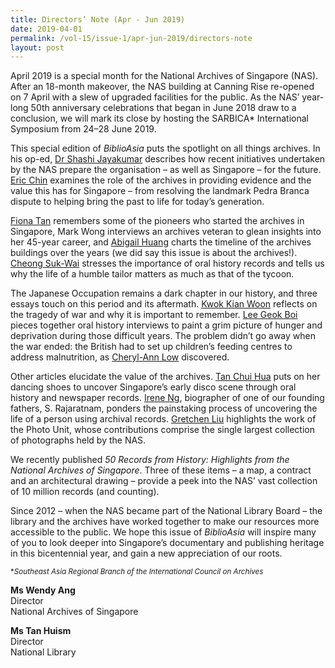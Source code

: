 ```yaml
---
title: Directors’ Note (Apr - Jun 2019)
date: 2019-04-01
permalink: /vol-15/issue-1/apr-jun-2019/directors-note
layout: post
---
```

April 2019 is a special month for the National Archives of Singapore (NAS). After an 18-month makeover, the NAS building at Canning Rise re-opened on 7 April with a slew of upgraded facilities for the public. As the NAS’ year-long 50th anniversary celebrations that began in June 2018 draw to a conclusion, we will mark its close by hosting the SARBICA* International Symposium from 24–28 June 2019.

This special edition of *BiblioAsia* puts the spotlight on all things archives. In his op-ed, [Dr Shashi Jayakumar](/vol-15/issue-1/apr-jun-2019/lookingbackforward) describes how recent initiatives undertaken by the NAS prepare the organisation – as well as Singapore – for the future. [Eric Chin](/vol-15/issue-1/apr-jun-2019/evidence-in-archives) examines the role of the archives in providing evidence and the value this has for Singapore – from resolving the landmark Pedra Branca dispute to helping bring the past to life for today’s generation.

[Fiona Tan](/vol-15/issue-1/apr-jun-2019/pioneers-of-archives) remembers some of the pioneers who started the archives in Singapore, Mark Wong interviews an archives veteran to glean insights into her 45-year career, and [Abigail Huang](/vol-15/issue-1/apr-jun-2019/building-history) charts the timeline of the archives buildings over the years (we did say this issue is about the archives!). [Cheong Suk-Wai](/vol-15/issue-1/apr-jun-2019/stories-little-people) stresses the importance of oral history records and tells us why the life of a humble tailor matters as much as that of the tycoon.

The Japanese Occupation remains a dark chapter in our history, and three essays touch on this period and its aftermath. [Kwok Kian Woon](/vol-15/issue-1/apr-jun-2019/unresolved-past) reflects on the tragedy of war and why it is important to remember. [Lee Geok Boi](/vol-15/issue-1/apr-jun-2019/wartime-victuals) pieces together oral history interviews to paint a grim picture of hunger and deprivation during those difficult years. The problem didn’t go away when the war ended: the British had to set up children’s feeding centres to address malnutrition, as [Cheryl-Ann Low](/vol-15/issue-1/apr-jun-2019/feeding-the-hungry) discovered.

Other articles elucidate the value of the archives. [Tan Chui Hua](/vol-15/issue-1/apr-jun-2019/disco-fever) puts on her dancing shoes to uncover Singapore’s early disco scene through oral history and newspaper records. [Irene Ng](/vol-15/issue-1/apr-jun-2019/s-rajaratnam), biographer of one of our founding fathers, S. Rajaratnam, ponders the painstaking process of uncovering the life of a person using archival records. [Gretchen Liu](/vol-15/issue-1/apr-jun-2019/the-way-we-were) highlights the work of the Photo Unit, whose contributions comprise the single largest collection of photographs held by the NAS.

We recently published *50 Records from History: Highlights from the National Archives of Singapore*. Three of these items – a map, a contract and an architectural drawing – provide a peek into the NAS’ vast collection of 10 million records (and counting).

Since 2012 – when the NAS became part of the National Library Board – the library and the archives have worked together to make our resources more accessible to the public. We hope this issue of *BiblioAsia* will inspire many of you to look deeper into Singapore’s documentary and publishing heritage in this bicentennial year, and gain a new appreciation of our roots.

<sup>*<i>Southeast Asia Regional Branch of the International Council on Archives</i></sup>

**Ms Wendy Ang**<br>
Director<br>
National Archives of Singapore

**Ms Tan Huism**<br>
Director<br>
National Library
